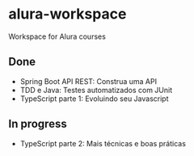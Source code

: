 # alura-workspace

Workspace for Alura courses

## Done

- Spring Boot API REST: Construa uma API
- TDD e Java: Testes automatizados com JUnit
- TypeScript parte 1: Evoluindo seu Javascript

## In progress

- TypeScript parte 2: Mais técnicas e boas práticas

